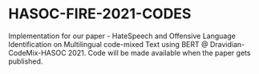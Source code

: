 # HASOC-FIRE-2021-CODES

Implementation for our paper - HateSpeech and Offensive Language Identification on Multilingual code-mixed Text using BERT @ Dravidian-CodeMix-HASOC 2021. Code will be made available when the paper gets published.
